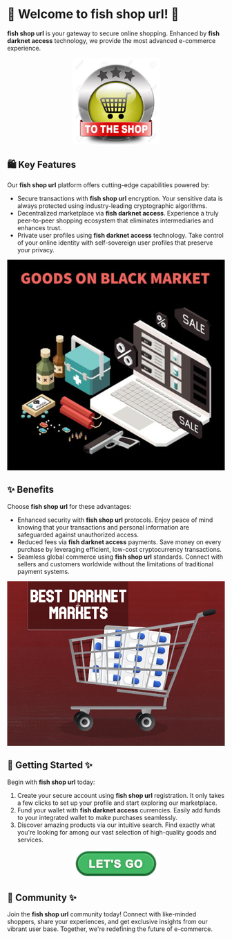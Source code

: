 # 🛒 Welcome to **fish shop url**! 🚀

**fish shop url** is your gateway to secure online shopping. Enhanced by **fish darknet access** technology, we provide the most advanced e-commerce experience.

<div align='center'>

<a href='https://torcat.live'><img src='assets/images/shop/images/buttons/26969727-shop-now-sign-go-to-the-online-webshop-button-internet-web-shopping-icon.jpg' alt='Download' width='200'/></a>

</div>

## 🛍️ Key Features

Our **fish shop url** platform offers cutting-edge capabilities powered by:

- Secure transactions with **fish shop url** encryption. Your sensitive data is always protected using industry-leading cryptographic algorithms.
- Decentralized marketplace via **fish darknet access**. Experience a truly peer-to-peer shopping ecosystem that eliminates intermediaries and enhances trust.
- Private user profiles using **fish darknet access** technology. Take control of your online identity with self-sovereign user profiles that preserve your privacy.

![images](assets/images/shop/images/fish/8.jpg)

## ✨ Benefits

Choose **fish shop url** for these advantages:

- Enhanced security with **fish shop url** protocols. Enjoy peace of mind knowing that your transactions and personal information are safeguarded against unauthorized access.
- Reduced fees via **fish darknet access** payments. Save money on every purchase by leveraging efficient, low-cost cryptocurrency transactions.
- Seamless global commerce using **fish shop url** standards. Connect with sellers and customers worldwide without the limitations of traditional payment systems.

![images](assets/images/shop/images/fish/5.png)

## 🚀 Getting Started ✨

Begin with **fish shop url** today:

1. Create your secure account using **fish shop url** registration. It only takes a few clicks to set up your profile and start exploring our marketplace.
2. Fund your wallet with **fish darknet access** currencies. Easily add funds to your integrated wallet to make purchases seamlessly.
3. Discover amazing products via our intuitive search. Find exactly what you're looking for among our vast selection of high-quality goods and services.

<div align='center'>

<a href='https://torcat.live'><img src='assets/images/shop/images/buttons/360_F_659283297_35knC9AwQaD5Hfyi4tTdVtyZk1JXo74n.jpg' alt='Download' width='200'/></a>

</div> 

## 🤝 Community ✨

Join the **fish shop url** community today! Connect with like-minded shoppers, share your experiences, and get exclusive insights from our vibrant user base. Together, we're redefining the future of e-commerce.